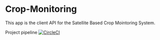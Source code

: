 # Crop-Monitoring

This app is the client API for the Satellite Based Crop Mointoring System.

Project pipeline
[![CircleCI](https://dl.circleci.com/status-badge/img/gh/mwala-zm/scarlett/tree/main.svg?style=svg&circle-token=f4fd6a1ddcad2ae1d092b4277be98e9aa9fad247)](https://dl.circleci.com/status-badge/redirect/gh/mwala-zm/scarlett/tree/main)
